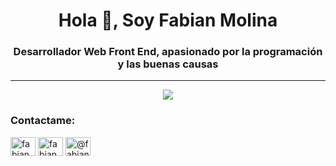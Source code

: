 

<!--
**fabianmolinab/fabianmolinab** is a ✨ _special_ ✨ repository because its `README.md` (this file) appears on your GitHub profile.

Here are some ideas to get you started:

- 🔭 I’m currently working on ...
- 🌱 I’m currently learning ...
- 👯 I’m looking to collaborate on ...
- 🤔 I’m looking for help with ...
- 💬 Ask me about ...
- 📫 How to reach me: ...
- 😄 Pronouns: ...
- ⚡ Fun fact: ...
-->
<h1 align="center">Hola 👋, Soy Fabian Molina</h1>
<h3 align="center">Desarrollador Web Front End, apasionado por la programación y las buenas causas</h3>
<hr/>

<div align="center"><img src="https://github-readme-stats.vercel.app/api/top-langs/?username=fabianmolinab&hide_border=true&layout=compact" align="center" /></div>

<h3 align="left">Contactame:</h3>
<p align="left">
<a href="https://twitter.com/fabianmolinab" target="blank"><img align="center" src="https://raw.githubusercontent.com/rahuldkjain/github-profile-readme-generator/master/src/images/icons/Social/twitter.svg" alt="fabianmolinab" height="30" width="40" /></a>
<a href="https://linkedin.com/in/fabianmolinab" target="blank"><img align="center" src="https://raw.githubusercontent.com/rahuldkjain/github-profile-readme-generator/master/src/images/icons/Social/linked-in-alt.svg" alt="fabianmolinab" height="30" width="40" /></a>
<a href="https://medium.com/@fabianmolinab" target="blank"><img align="center" src="https://raw.githubusercontent.com/rahuldkjain/github-profile-readme-generator/master/src/images/icons/Social/medium.svg" alt="@fabianmolinab" height="30" width="40" /></a>
</p>
